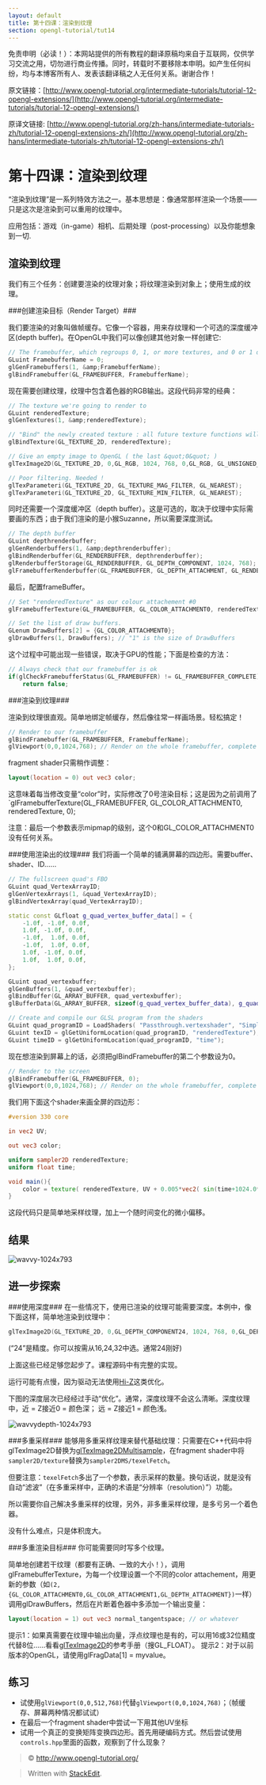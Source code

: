 ```yaml
---
layout: default
title: 第十四课：渲染到纹理
section: opengl-tutorial/tut14
---
```

<style>
  h3 {
	margin: 20px 0px 10px 0px;
  }
</style>

免责申明（必读！）：本网站提供的所有教程的翻译原稿均来自于互联网，仅供学习交流之用，切勿进行商业传播。同时，转载时不要移除本申明。如产生任何纠纷，均与本博客所有人、发表该翻译稿之人无任何关系。谢谢合作！

原文链接：[http://www.opengl-tutorial.org/intermediate-tutorials/tutorial-12-opengl-extensions/](http://www.opengl-tutorial.org/intermediate-tutorials/tutorial-12-opengl-extensions/)

原译文链接: [http://www.opengl-tutorial.org/zh-hans/intermediate-tutorials-zh/tutorial-12-opengl-extensions-zh/](http://www.opengl-tutorial.org/zh-hans/intermediate-tutorials-zh/tutorial-12-opengl-extensions-zh/)

第十四课：渲染到纹理
===

“渲染到纹理”是一系列特效方法之一。基本思想是：像通常那样渲染一个场景——只是这次是渲染到可以重用的纹理中。

应用包括：游戏（in-game）相机、后期处理（post-processing）以及你能想象到一切.

渲染到纹理
---
我们有三个任务：创建要渲染的纹理对象；将纹理渲染到对象上；使用生成的纹理。

###创建渲染目标（Render Target）###

我们要渲染的对象叫做帧缓存。它像一个容器，用来存纹理和一个可选的深度缓冲区(depth buffer)。在OpenGL中我们可以像创建其他对象一样创建它:
```cpp
// The framebuffer, which regroups 0, 1, or more textures, and 0 or 1 depth buffer.
GLuint FramebufferName = 0;
glGenFramebuffers(1, &amp;FramebufferName);
glBindFramebuffer(GL_FRAMEBUFFER, FramebufferName);
```
现在需要创建纹理，纹理中包含着色器的RGB输出。这段代码非常的经典：
```cpp
// The texture we're going to render to
GLuint renderedTexture;
glGenTextures(1, &amp;renderedTexture);

// "Bind" the newly created texture : all future texture functions will modify this texture
glBindTexture(GL_TEXTURE_2D, renderedTexture);

// Give an empty image to OpenGL ( the last &quot;0&quot; )
glTexImage2D(GL_TEXTURE_2D, 0,GL_RGB, 1024, 768, 0,GL_RGB, GL_UNSIGNED_BYTE, 0);

// Poor filtering. Needed !
glTexParameteri(GL_TEXTURE_2D, GL_TEXTURE_MAG_FILTER, GL_NEAREST);
glTexParameteri(GL_TEXTURE_2D, GL_TEXTURE_MIN_FILTER, GL_NEAREST);
```
同时还需要一个深度缓冲区（depth buffer）。这是可选的，取决于纹理中实际需要画的东西；由于我们渲染的是小猴Suzanne，所以需要深度测试。
```cpp
// The depth buffer
GLuint depthrenderbuffer;
glGenRenderbuffers(1, &amp;depthrenderbuffer);
glBindRenderbuffer(GL_RENDERBUFFER, depthrenderbuffer);
glRenderbufferStorage(GL_RENDERBUFFER, GL_DEPTH_COMPONENT, 1024, 768);
glFramebufferRenderbuffer(GL_FRAMEBUFFER, GL_DEPTH_ATTACHMENT, GL_RENDERBUFFER, depthrenderbuffer);
```
最后，配置frameBuffer。
```cpp
// Set "renderedTexture" as our colour attachement #0
glFramebufferTexture(GL_FRAMEBUFFER, GL_COLOR_ATTACHMENT0, renderedTexture, 0);

// Set the list of draw buffers.
GLenum DrawBuffers[2] = {GL_COLOR_ATTACHMENT0};
glDrawBuffers(1, DrawBuffers); // "1" is the size of DrawBuffers
```
这个过程中可能出现一些错误，取决于GPU的性能；下面是检查的方法：
```cpp
// Always check that our framebuffer is ok
if(glCheckFramebufferStatus(GL_FRAMEBUFFER) != GL_FRAMEBUFFER_COMPLETE)
    return false;
```
###渲染到纹理###

渲染到纹理很直观。简单地绑定帧缓存，然后像往常一样画场景。轻松搞定！
```cpp
// Render to our framebuffer
glBindFramebuffer(GL_FRAMEBUFFER, FramebufferName);
glViewport(0,0,1024,768); // Render on the whole framebuffer, complete from the lower left corner to the upper right
```
fragment shader只需稍作调整：
```glsl
layout(location = 0) out vec3 color;
```
这意味着每当修改变量“color”时，实际修改了0号渲染目标；这是因为之前调用了`glFramebufferTexture(GL_FRAMEBUFFER, GL_COLOR_ATTACHMENT0, renderedTexture, 0);

注意：最后一个参数表示mipmap的级别，这个0和GL_COLOR_ATTACHMENT0没有任何关系。

###使用渲染出的纹理###
我们将画一个简单的铺满屏幕的四边形。需要buffer、shader、ID……
```cpp
// The fullscreen quad's FBO
GLuint quad_VertexArrayID;
glGenVertexArrays(1, &quad_VertexArrayID);
glBindVertexArray(quad_VertexArrayID);

static const GLfloat g_quad_vertex_buffer_data[] = {
    -1.0f, -1.0f, 0.0f,
    1.0f, -1.0f, 0.0f,
    -1.0f,  1.0f, 0.0f,
    -1.0f,  1.0f, 0.0f,
    1.0f, -1.0f, 0.0f,
    1.0f,  1.0f, 0.0f,
};

GLuint quad_vertexbuffer;
glGenBuffers(1, &quad_vertexbuffer);
glBindBuffer(GL_ARRAY_BUFFER, quad_vertexbuffer);
glBufferData(GL_ARRAY_BUFFER, sizeof(g_quad_vertex_buffer_data), g_quad_vertex_buffer_data, GL_STATIC_DRAW);

// Create and compile our GLSL program from the shaders
GLuint quad_programID = LoadShaders( "Passthrough.vertexshader", "SimpleTexture.fragmentshader" );
GLuint texID = glGetUniformLocation(quad_programID, "renderedTexture");
GLuint timeID = glGetUniformLocation(quad_programID, "time");
```
现在想渲染到屏幕上的话，必须把glBindFramebuffer的第二个参数设为0。
```cpp
// Render to the screen
glBindFramebuffer(GL_FRAMEBUFFER, 0);
glViewport(0,0,1024,768); // Render on the whole framebuffer, complete from the lower left corner to the upper right
```
我们用下面这个shader来画全屏的四边形：
```glsl
#version 330 core

in vec2 UV;

out vec3 color;

uniform sampler2D renderedTexture;
uniform float time;

void main(){
    color = texture( renderedTexture, UV + 0.005*vec2( sin(time+1024.0*UV.x),cos(time+768.0*UV.y)) ).xyz;
}
``` 

这段代码只是简单地采样纹理，加上一个随时间变化的微小偏移。

结果
---
![wavvy-1024x793](./res/wavvy-1024x793.png)

进一步探索
---
###使用深度###
在一些情况下，使用已渲染的纹理可能需要深度。本例中，像下面这样，简单地渲染到纹理中：
```cpp
glTexImage2D(GL_TEXTURE_2D, 0,GL_DEPTH_COMPONENT24, 1024, 768, 0,GL_DEPTH_COMPONENT, GL_FLOAT, 0);
```
(“24”是精度。你可以按需从16,24,32中选。通常24刚好)

上面这些已经足够您起步了。课程源码中有完整的实现。

运行可能有点慢，因为驱动无法使用[Hi-Z](http://developer.amd.com/media/gpu_assets/Depth_in-depth.pdf)这类优化。

下图的深度层次已经经过手动“优化”。通常，深度纹理不会这么清晰。深度纹理中，近 = Z接近0 = 颜色深； 远 = Z接近1 = 颜色浅。

![wavvydepth-1024x793](./res/wavvydepth-1024x793.png)

###多重采样###
能够用多重采样纹理来替代基础纹理：只需要在C++代码中将glTexImage2D替换为[glTexImage2DMultisample](http://www.opengl.org/sdk/docs/man3/xhtml/glTexImage2DMultisample.xml)，在fragment shader中将`sampler2D/texture`替换为`sampler2DMS/texelFetch`。 

但要注意：`texelFetch`多出了一个参数，表示采样的数量。换句话说，就是没有自动“滤波”（在多重采样中，正确的术语是“分辨率（resolution）”）功能。

所以需要你自己解决多重采样的纹理，另外，非多重采样纹理，是多亏另一个着色器。

没有什么难点，只是体积庞大。

###多重渲染目标###
你可能需要同时写多个纹理。

简单地创建若干纹理（都要有正确、一致的大小！），调用glFramebufferTexture，为每一个纹理设置一个不同的color attachement，用更新的参数（如`(2,{GL_COLOR_ATTACHMENT0,GL_COLOR_ATTACHMENT1,GL_DEPTH_ATTACHMENT})`一样）调用glDrawBuffers，然后在片断着色器中多添加一个输出变量：
```glsl
layout(location = 1) out vec3 normal_tangentspace; // or whatever
```
提示1：如果真需要在纹理中输出向量，浮点纹理也是有的，可以用16或32位精度代替8位……看看[glTexImage2D](http://www.opengl.org/sdk/docs/man/xhtml/glTexImage2D.xml)的参考手册（搜GL_FLOAT）。
提示2：对于以前版本的OpenGL，请使用glFragData[1] = myvalue。

练习
---
- 试使用`glViewport(0,0,512,768)`代替`glViewport(0,0,1024,768)`；（帧缓存、屏幕两种情况都试试）
- 在最后一个fragment shader中尝试一下用其他UV坐标
- 试用一个真正的变换矩阵变换四边形。首先用硬编码方式。然后尝试使用`controls.hpp`里面的函数，观察到了什么现象？

> &copy; http://www.opengl-tutorial.org/

> Written with [StackEdit](https://stackedit.io/).

